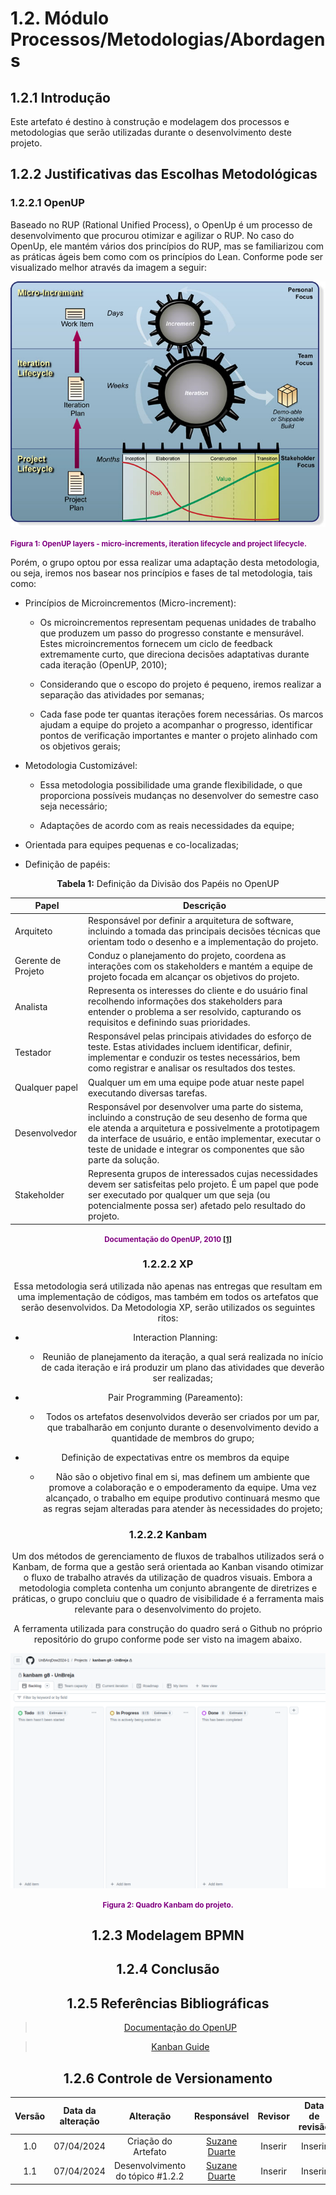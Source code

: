 # 1.2. Módulo Processos/Metodologias/Abordagens

## 1.2.1 Introdução 

Este artefato é destino à construção e modelagem dos processos e metodologias que serão utilizadas durante o desenvolvimento deste projeto.

## 1.2.2 Justificativas das Escolhas Metodológicas 

### 1.2.2.1 OpenUP

Baseado no RUP (Rational Unified Process), o OpenUp é um processo de desenvolvimento que procurou otimizar e agilizar o RUP. No caso do OpenUp, ele mantém vários dos princípios do RUP, mas se familiarizou com as práticas ágeis bem como com os princípios do Lean. Conforme pode ser visualizado melhor através da imagem a seguir: 

![](../assets/openup.jpg)

<small style="color: purple; font-weight: bold;">Figura 1: OpenUP layers - micro-increments, iteration lifecycle and project lifecycle.</small>


Porém, o grupo optou por essa realizar uma adaptação desta metodologia, ou seja, iremos nos basear nos princípios e fases de tal metodologia, tais como: 

- Princípios de Microincrementos (Micro-increment): 
    - Os microincrementos representam pequenas unidades de trabalho que produzem um passo do progresso constante e mensurável. Estes microincrementos fornecem um ciclo de feedback extremamente curto, que direciona decisões adaptativas durante cada iteração (OpenUP, 2010);
    
    - Considerando que o escopo do projeto é pequeno, iremos realizar a separação das atividades por semanas;

    - Cada fase pode ter quantas iterações forem necessárias. Os marcos ajudam a equipe do projeto a acompanhar o progresso, identificar pontos de verificação importantes e manter o projeto alinhado com os objetivos gerais; 


- Metodologia Customizável: 
    - Essa metodologia possibilidade uma grande flexibilidade, o que proporciona possíveis mudanças no desenvolver do semestre caso seja necessário; 

    - Adaptações de acordo com as reais necessidades da equipe; 

- Orientada para equipes pequenas e co-localizadas; 

- Definição de papéis: 

 <center><b>Tabela 1:</b> Definição da Divisão dos Papéis no OpenUP

| Papel             | Descrição                                                                                                                                                                             |
|-------------------|---------------------------------------------------------------------------------------------------------------------------------------------------------------------------------------|
| Arquiteto         | Responsável por definir a arquitetura de software, incluindo a tomada das principais decisões técnicas que orientam todo o desenho e a implementação do projeto.                     |
| Gerente de Projeto| Conduz o planejamento do projeto, coordena as interações com os stakeholders e mantém a equipe de projeto focada em alcançar os objetivos do projeto.                               |
| Analista          | Representa os interesses do cliente e do usuário final recolhendo informações dos stakeholders para entender o problema a ser resolvido, capturando os requisitos e definindo suas prioridades. |
| Testador          | Responsável pelas principais atividades do esforço de teste. Estas atividades incluem identificar, definir, implementar e conduzir os testes necessários, bem como registrar e analisar os resultados dos testes. |
| Qualquer papel    | Qualquer um em uma equipe pode atuar neste papel executando diversas tarefas.                                                                                                         |
| Desenvolvedor     | Responsável por desenvolver uma parte do sistema, incluindo a construção de seu desenho de forma que ele atenda a arquitetura e possivelmente a prototipagem da interface de usuário, e então implementar, executar o teste de unidade e integrar os componentes que são parte da solução. |
| Stakeholder       | Representa grupos de interessados cujas necessidades devem ser satisfeitas pelo projeto. É um papel que pode ser executado por qualquer um que seja (ou potencialmente possa ser) afetado pelo resultado do projeto. |


<small style="color: purple; font-weight: bold;">Documentação do OpenUP, 2010 <a id="anchor_1" href="#REF1">[1]</a></small>


### 1.2.2.2 XP 

Essa metodologia será utilizada não apenas nas entregas que resultam em uma implementação de códigos, mas também em todos os artefatos que serão desenvolvidos. Da Metodologia XP, serão utilizados os seguintes ritos:

- Interaction Planning: 
    - Reunião de planejamento da iteração, a qual será realizada no início de cada iteração e irá produzir um plano das atividades que deverão ser realizadas; 

- Pair Programming (Pareamento): 
    - Todos os artefatos desenvolvidos deverão ser criados por um par, que trabalharão em conjunto durante o desenvolvimento devido a quantidade de membros do grupo; 

- Definição de expectativas entre os membros da equipe
    - Não são o objetivo final em si, mas definem um ambiente que promove a colaboração e o empoderamento da equipe. Uma vez alcançado, o trabalho em equipe produtivo continuará mesmo que as regras sejam alteradas para atender às necessidades do projeto; 

### 1.2.2.2 Kanbam 

Um dos métodos de gerenciamento de fluxos de trabalhos utilizados será o Kanbam, de forma que a gestão será orientada ao Kanban visando otimizar o fluxo de trabalho através da utilização de quadros visuais. Embora a metodologia completa contenha um conjunto abrangente de diretrizes e práticas, o grupo concluiu que o quadro de visibilidade é a ferramenta mais relevante para o desenvolvimento do projeto.

A ferramenta utilizada para construção do quadro será o Github no próprio repositório do grupo conforme pode ser visto na imagem abaixo. 

![](../assets/kanbam.png)

<small style="color: purple; font-weight: bold;">Figura 2: Quadro Kanbam do projeto.</small>


## 1.2.3 Modelagem BPMN 

## 1.2.4 Conclusão 

## 1.2.5 Referências Bibliográficas 

> <a id="REF1" href="https://www.utm.mx/~caff/doc/OpenUPWeb/">Documentação do OpenUP</a>

> <a id="REF2" href="https://kanban.university/kanban-guide/">Kanban Guide</a>


## 1.2.6 Controle de Versionamento 

|  Versão  | Data da alteração | Alteração | Responsável | Revisor | Data de revisão |
| :---: | :---: | :---: | :---: | :---: | :---: |
| 1.0 | 07/04/2024 | Criação do Artefato| [Suzane Duarte](https://github.com/suzaneduarte) | Inserir | Inserir |
| 1.1 | 07/04/2024 | Desenvolvimento do tópico #1.2.2 | [Suzane Duarte](https://github.com/suzaneduarte) | Inserir | Inserir |
